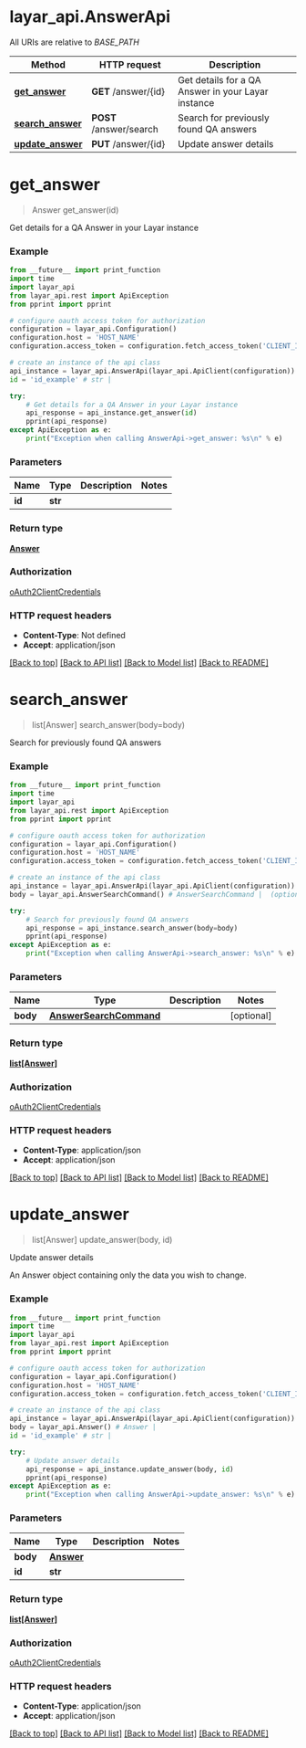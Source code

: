 # layar_api.AnswerApi

All URIs are relative to *BASE_PATH*

Method | HTTP request | Description
------------- | ------------- | -------------
[**get_answer**](AnswerApi.md#get_answer) | **GET** /answer/{id} | Get details for a QA Answer in your Layar instance
[**search_answer**](AnswerApi.md#search_answer) | **POST** /answer/search | Search for previously found QA answers
[**update_answer**](AnswerApi.md#update_answer) | **PUT** /answer/{id} | Update answer details

# **get_answer**
> Answer get_answer(id)

Get details for a QA Answer in your Layar instance

### Example
```python
from __future__ import print_function
import time
import layar_api
from layar_api.rest import ApiException
from pprint import pprint

# configure oauth access token for authorization
configuration = layar_api.Configuration()
configuration.host = 'HOST_NAME'
configuration.access_token = configuration.fetch_access_token('CLIENT_ID', 'CLIENT_SECRET')

# create an instance of the api class
api_instance = layar_api.AnswerApi(layar_api.ApiClient(configuration))
id = 'id_example' # str | 

try:
    # Get details for a QA Answer in your Layar instance
    api_response = api_instance.get_answer(id)
    pprint(api_response)
except ApiException as e:
    print("Exception when calling AnswerApi->get_answer: %s\n" % e)
```

### Parameters

Name | Type | Description  | Notes
------------- | ------------- | ------------- | -------------
 **id** | **str**|  | 

### Return type

[**Answer**](Answer.md)

### Authorization

[oAuth2ClientCredentials](../README.md#oAuth2ClientCredentials)

### HTTP request headers

 - **Content-Type**: Not defined
 - **Accept**: application/json

[[Back to top]](#) [[Back to API list]](../README.md#documentation-for-api-endpoints) [[Back to Model list]](../README.md#documentation-for-models) [[Back to README]](../README.md)

# **search_answer**
> list[Answer] search_answer(body=body)

Search for previously found QA answers

### Example
```python
from __future__ import print_function
import time
import layar_api
from layar_api.rest import ApiException
from pprint import pprint

# configure oauth access token for authorization
configuration = layar_api.Configuration()
configuration.host = 'HOST_NAME'
configuration.access_token = configuration.fetch_access_token('CLIENT_ID', 'CLIENT_SECRET')

# create an instance of the api class
api_instance = layar_api.AnswerApi(layar_api.ApiClient(configuration))
body = layar_api.AnswerSearchCommand() # AnswerSearchCommand |  (optional)

try:
    # Search for previously found QA answers
    api_response = api_instance.search_answer(body=body)
    pprint(api_response)
except ApiException as e:
    print("Exception when calling AnswerApi->search_answer: %s\n" % e)
```

### Parameters

Name | Type | Description  | Notes
------------- | ------------- | ------------- | -------------
 **body** | [**AnswerSearchCommand**](AnswerSearchCommand.md)|  | [optional] 

### Return type

[**list[Answer]**](Answer.md)

### Authorization

[oAuth2ClientCredentials](../README.md#oAuth2ClientCredentials)

### HTTP request headers

 - **Content-Type**: application/json
 - **Accept**: application/json

[[Back to top]](#) [[Back to API list]](../README.md#documentation-for-api-endpoints) [[Back to Model list]](../README.md#documentation-for-models) [[Back to README]](../README.md)

# **update_answer**
> list[Answer] update_answer(body, id)

Update answer details

An Answer object containing only the data you wish to change.

### Example
```python
from __future__ import print_function
import time
import layar_api
from layar_api.rest import ApiException
from pprint import pprint

# configure oauth access token for authorization
configuration = layar_api.Configuration()
configuration.host = 'HOST_NAME'
configuration.access_token = configuration.fetch_access_token('CLIENT_ID', 'CLIENT_SECRET')

# create an instance of the api class
api_instance = layar_api.AnswerApi(layar_api.ApiClient(configuration))
body = layar_api.Answer() # Answer | 
id = 'id_example' # str | 

try:
    # Update answer details
    api_response = api_instance.update_answer(body, id)
    pprint(api_response)
except ApiException as e:
    print("Exception when calling AnswerApi->update_answer: %s\n" % e)
```

### Parameters

Name | Type | Description  | Notes
------------- | ------------- | ------------- | -------------
 **body** | [**Answer**](Answer.md)|  | 
 **id** | **str**|  | 

### Return type

[**list[Answer]**](Answer.md)

### Authorization

[oAuth2ClientCredentials](../README.md#oAuth2ClientCredentials)

### HTTP request headers

 - **Content-Type**: application/json
 - **Accept**: application/json

[[Back to top]](#) [[Back to API list]](../README.md#documentation-for-api-endpoints) [[Back to Model list]](../README.md#documentation-for-models) [[Back to README]](../README.md)

